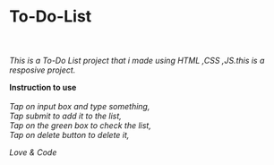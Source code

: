 # To-Do-List
<br>
<br>
<i>This is a To-Do List project that i made using HTML ,CSS ,JS.this is a resposive project.</i>

<b>Instruction to use</b>
<br>
<br>
<i>Tap on input box and type something,</i>
<br>
<i>Tap submit to add it to the list,</i>
<br>
<i>Tap on the green box to check the list,</i>
<br>
<i>Tap on delete button to delete it,</i>

<i>Love & Code</i>
